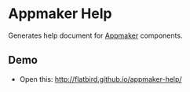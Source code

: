 Appmaker Help
==============

Generates help document for [Appmaker](http://appmaker.mozillalabs.com) components.

## Demo

- Open this: <http://flatbird.github.io/appmaker-help/>
